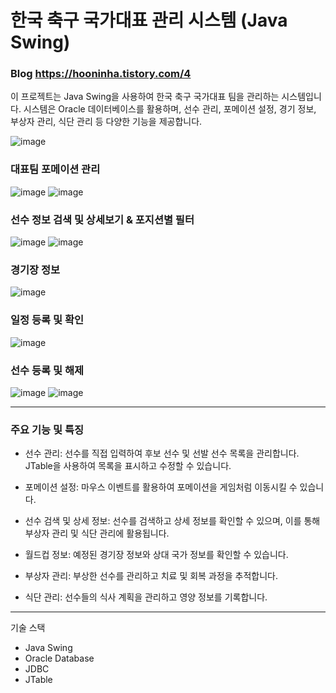 # 한국 축구 국가대표 관리 시스템 (Java Swing)
### Blog https://hooninha.tistory.com/4       <p>
이 프로젝트는 Java Swing을 사용하여 한국 축구 국가대표 팀을 관리하는 시스템입니다. 시스템은 Oracle 데이터베이스를 활용하며, 선수 관리, 포메이션 설정, 경기 정보, 부상자 관리, 식단 관리 등 다양한 기능을 제공합니다. <p>

![image](https://github.com/hoony00/JSP_INHAtc_Web/assets/86902854/c2362c23-34b6-4092-851a-7af24d96d510.png)

### 대표팀 포메이션 관리
![image](https://github.com/hoony00/JSP_INHAtc_Web/assets/86902854/bdbae252-77e2-433c-b4dc-8209415bfeee.png)
![image](https://github.com/hoony00/JSP_INHAtc_Web/assets/86902854/fbde404a-fda0-4962-ad63-8330d5f644b9.png)

### 선수 정보 검색 및 상세보기 & 포지션별 필터 
![image](https://github.com/hoony00/JSP_INHAtc_Web/assets/86902854/eeb40314-4ec6-48a2-b74b-3f6864485aa6.png)
![image](https://github.com/hoony00/JSP_INHAtc_Web/assets/86902854/fdb77fcc-cfde-4281-9b14-19313c176735.png)

### 경기장 정보
![image](https://github.com/hoony00/JSP_INHAtc_Web/assets/86902854/b0656d14-2f75-4f3e-b5ad-18cb91e48edd.png)

### 일정 등록 및 확인
![image](https://github.com/hoony00/JSP_INHAtc_Web/assets/86902854/827d1517-8acd-4067-b239-1c3ed175e34f.png)

### 선수 등록 및 해제
![image](https://github.com/hoony00/JSP_INHAtc_Web/assets/86902854/583b224f-11d6-4a2c-a0f0-4659f25528f0.png)
![image](https://github.com/hoony00/JSP_INHAtc_Web/assets/86902854/71d1f015-cd8c-45c1-9be9-d9beee6c6d3f.png)

---------

### 주요 기능 및 특징
- 선수 관리: 선수를 직접 입력하여 후보 선수 및 선발 선수 목록을 관리합니다. JTable을 사용하여 목록을 표시하고 수정할 수 있습니다.
  
- 포메이션 설정: 마우스 이벤트를 활용하여 포메이션을 게임처럼 이동시킬 수 있습니다.

- 선수 검색 및 상세 정보: 선수를 검색하고 상세 정보를 확인할 수 있으며, 이를 통해 부상자 관리 및 식단 관리에 활용됩니다.

- 월드컵 정보: 예정된 경기장 정보와 상대 국가 정보를 확인할 수 있습니다.

- 부상자 관리: 부상한 선수를 관리하고 치료 및 회복 과정을 추적합니다.

- 식단 관리: 선수들의 식사 계획을 관리하고 영양 정보를 기록합니다.

------

기술 스택
- Java Swing
- Oracle Database
- JDBC
- JTable
